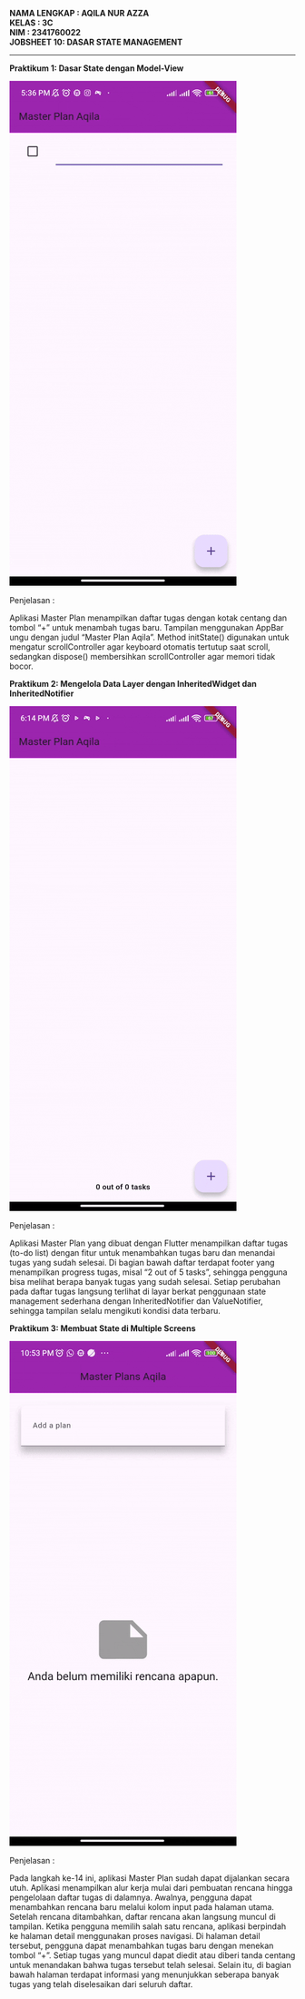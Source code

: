 **NAMA LENGKAP : AQILA NUR AZZA**
<br>**KELAS : 3C**
<br>**NIM : 2341760022**
<br>**JOBSHEET 10: DASAR STATE MANAGEMENT**

--------------------------------------------------------------------------------------------------------------------------------------

**Praktikum 1: Dasar State dengan Model-View**

![Demo Aplikasi](./img/01.gif)

Penjelasan : 

Aplikasi Master Plan menampilkan daftar tugas dengan kotak centang dan tombol “+” untuk menambah tugas baru. Tampilan menggunakan AppBar ungu dengan judul “Master Plan Aqila”. Method initState() digunakan untuk mengatur scrollController agar keyboard otomatis tertutup saat scroll, sedangkan dispose() membersihkan scrollController agar memori tidak bocor.

**Praktikum 2: Mengelola Data Layer dengan InheritedWidget dan InheritedNotifier**

![Demo Aplikasi](./img/02.gif)

Penjelasan : 

Aplikasi Master Plan yang dibuat dengan Flutter menampilkan daftar tugas (to-do list) dengan fitur untuk menambahkan tugas baru dan menandai tugas yang sudah selesai. Di bagian bawah daftar terdapat footer yang menampilkan progress tugas, misal “2 out of 5 tasks”, sehingga pengguna bisa melihat berapa banyak tugas yang sudah selesai. Setiap perubahan pada daftar tugas langsung terlihat di layar berkat penggunaan state management sederhana dengan InheritedNotifier dan ValueNotifier, sehingga tampilan selalu mengikuti kondisi data terbaru.

**Praktikum 3: Membuat State di Multiple Screens**

![Demo Aplikasi](./img/03.gif)

Penjelasan : 

Pada langkah ke-14 ini, aplikasi Master Plan sudah dapat dijalankan secara utuh. Aplikasi menampilkan alur kerja mulai dari pembuatan rencana hingga pengelolaan daftar tugas di dalamnya.
Awalnya, pengguna dapat menambahkan rencana baru melalui kolom input pada halaman utama. Setelah rencana ditambahkan, daftar rencana akan langsung muncul di tampilan. Ketika pengguna memilih salah satu rencana, aplikasi berpindah ke halaman detail menggunakan proses navigasi.
Di halaman detail tersebut, pengguna dapat menambahkan tugas baru dengan menekan tombol “+”. Setiap tugas yang muncul dapat diedit atau diberi tanda centang untuk menandakan bahwa tugas tersebut telah selesai. Selain itu, di bagian bawah halaman terdapat informasi yang menunjukkan seberapa banyak tugas yang telah diselesaikan dari seluruh daftar.
